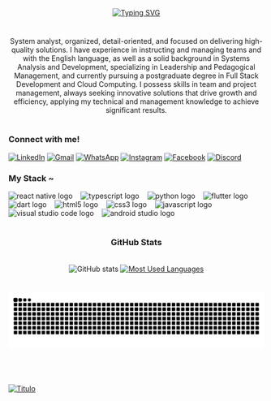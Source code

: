 <div align="center">
  <a href="https://git.io/typing-svg">
    <!-- <img src="https://readme-typing-svg.demolab.com?font=Fira+Code&weight=500&size=22&pause=1000&color=6A1B9A&center=true&vCenter=true&random=false&width=524&lines=%E2%8A%B9+Welcome+to+my+profile!+%CB%99%E1%B5%95%CB%99+%E2%8A%B9+" alt="Typing SVG"> -->
    <img src="https://readme-typing-svg.demolab.com?font=Fira+Code&weight=500&size=22&pause=1000&color=6A1B9A&center=true&vCenter=true&random=false&width=524&lines=Hello,+I'm+Diogo+Sales!" alt="Typing SVG">
  </a>
</div>

<!-- <img align="center" alt="" src="./src/header-gif.gif"> -->

#

<!-- <p align="center">Analista de sistemas organizado, detalhista e focado em entregar soluções de alta qualidade. Possuo experiência em
instruir e gerir equipes e com a língua inglesa, além de sólida formação em Análise e Desenvolvimento de Sistemas,
especialização em Liderança e Gestão Pedagógica e cursando pós-graduação em Desenvolvimento Full Stack e Cloud
Computing. Tenho habilidades em gerenciar equipes e projetos, sempre buscando soluções inovadoras que
impulsionem o crescimento e a eficiência, aplico meus conhecimentos técnicos e de gestão para alcançar resultados
expressivos.</p> -->

<p align="center">System analyst, organized, detail-oriented, and focused on delivering high-quality solutions. I have experience in instructing and managing teams and with the English language, as well as a solid background in Systems Analysis and Development, specializing in Leadership and Pedagogical Management, and currently pursuing a postgraduate degree in Full Stack Development and Cloud Computing. I possess skills in team and project management, always seeking innovative solutions that drive growth and efficiency, applying my technical and management knowledge to achieve significant results.</p>
  
#

<!-- <img align="right" alt="" height="190px" src="./src/study.gif"> -->

<h3 align="left">Connect with me!</h3>

[![LinkedIn](https://img.shields.io/badge/-LinkedIn-000000?style=for-the-badge&logo=linkedin&logoColor=6A1B9A&color=000000)](https://www.linkedin.com/in/diogodobu/)
[![Gmail](https://img.shields.io/badge/-Gmail-000000?style=for-the-badge&logo=gmail&logoColor=6A1B9A&color=000000)](mailto:diogodobu@gmail.com?subject=&body=)
[![WhatsApp](https://img.shields.io/badge/-WhatsApp-000000?style=for-the-badge&logo=whatsapp&logoColor=6A1B9A&color=000000)](https://wa.me/5561984212998)
[![Instagram](https://img.shields.io/badge/-Instagram-000000?style=for-the-badge&logo=instagram&logoColor=6A1B9A&color=000000)](https://www.instagram.com/_digsales/)
[![Facebook](https://img.shields.io/badge/-Facebook-000000?style=for-the-badge&logo=facebook&logoColor=6A1B9A&color=000000)](https://www.facebook.com/diogo.sales.9465/)
[![Discord](https://img.shields.io/badge/-Discord-000000?style=for-the-badge&logo=discord&logoColor=6A1B9A&color=000000)](https://discord.com/users/tal%20do%20dog#1302)



<h3 align="left">My Stack ~</h3>

<div align="left">
  <!-- React Native -->
  <img src="https://cdn.jsdelivr.net/gh/devicons/devicon/icons/react/react-original.svg" height="25" alt="react native logo" />
  <img width="8" />
  <!-- TypeScript -->
  <img src="https://cdn.jsdelivr.net/gh/devicons/devicon/icons/typescript/typescript-original.svg" height="25" alt="typescript logo" />
  <img width="8" />
  <!-- Python -->
  <img src="https://cdn.jsdelivr.net/gh/devicons/devicon/icons/python/python-original.svg" height="25" alt="python logo" />
  <img width="8" />
  <!-- Flutter -->
  <img src="https://cdn.jsdelivr.net/gh/devicons/devicon/icons/flutter/flutter-original.svg" height="25" alt="flutter logo" />
  <img width="8" />
  <!-- Dart -->
  <img src="https://cdn.jsdelivr.net/gh/devicons/devicon/icons/dart/dart-original.svg" height="25" alt="dart logo" />
  <img width="8" />
  <!-- HTML5 -->
  <img src="https://cdn.jsdelivr.net/gh/devicons/devicon/icons/html5/html5-original.svg" height="25" alt="html5 logo"  />
  <img width="8" />
  <!-- CSS3 -->
  <img src="https://cdn.jsdelivr.net/gh/devicons/devicon/icons/css3/css3-original.svg" height="25" alt="css3 logo"  />
  <img width="8" />
  <!-- JavaScript -->
  <img src="https://cdn.jsdelivr.net/gh/devicons/devicon/icons/javascript/javascript-plain.svg" height="25" alt="javascript logo"  />
  <img width="8" />
  <!-- Visual Studio Code -->
  <img src="https://img.icons8.com/color/452/visual-studio-code-2019.png" height="25" alt="visual studio code logo" />
  <img width="8" />
  <!-- Android Studio -->
  <img src="https://cdn.jsdelivr.net/gh/devicons/devicon/icons/androidstudio/androidstudio-original.svg" height="25" alt="android studio logo" />
  <img width="8" />
</div>


#

<div style="text-align: center;" align="center">
  <h3>GitHub Stats</h3>
  <br>
  <img src="https://github-readme-stats-git-masterrstaa-rickstaa.vercel.app/api?username=digsales&hide_title=true&show_icons=true&include_all_commits=false&count_private=true&line_height=25&hide=issues&bg_color=000&title_color=6A1B9A&text_color=FFF&border_radius=3&border_color=36123c&icon_color=6A1B9A&theme=jolly" alt="GitHub stats">

  <a href="https://github.com/digsales/github-readme-stats">
    <img src="https://github-readme-stats-git-masterrstaa-rickstaa.vercel.app/api/top-langs/?username=digsales&line_height=10&card_width=290&layout=compact&hide_title=false&count_private=true&langs_count=4&show_icons=true&title_color=6A1B9A&hide=html,scss,less&bg_color=000&text_color=8B8B8B&border_radius=3&border_color=561760&count_private=true" alt="Most Used Languages">
  </a>
</div>


#

<picture align="center">
  <source media="(prefers-color-scheme: dark)" srcset="https://raw.githubusercontent.com/digsales/digsales/output/github-contribution-grid-snake-dark.svg">
  <source media="(prefers-color-scheme: light)" srcset="https://raw.githubusercontent.com/digsales/digsales/output/github-contribution-grid-snake-dark.svg">
  <img align="center" alt="github contribution grid snake animation" src="https://raw.githubusercontent.com/digsales/digsales/output/github-contribution-grid-snake.svg">
</picture>

#

<br>

[![Titulo](https://img.shields.io/github/followers/digsales.svg?style=social&label=Follow&maxAge=2592000)](https://github.com/digsales)
